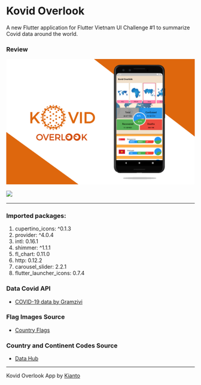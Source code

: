 # Kovid Overlook
A new Flutter application for Flutter Vietnam UI Challenge #1
to summarize Covid data around the world.

### Review
[![Image](review/ooo.png)](https://res.cloudinary.com/dasdang/video/upload/v1596811207/videos/kovid_overlook/kovid_overlook_demo.mp4)

<img src="https://res.cloudinary.com/dasdang/image/upload/v1596814817/videos/kovid_overlook/ezgif.com-video-to-gif_kpsjvv.gif" />

---

### Imported packages:
1. cupertino_icons: ^0.1.3
2. provider: ^4.0.4
3. intl: 0.16.1
4. shimmer: ^1.1.1
5. fl_chart: 0.11.0
6. http: 0.12.2
7. carousel_slider: 2.2.1
8. flutter_launcher_icons: 0.7.4

### Data Covid API
- [COVID-19 data by Gramzivi](https://rapidapi.com/Gramzivi/api/covid-19-data)

### Flag Images Source
- [Country Flags](https://www.countryflags.io)

### Country and Continent Codes Source
- [Data Hub](https://datahub.io/JohnSnowLabs/country-and-continent-codes-list)

---

Kovid Overlook App by [Kianto](https://github.com/Kianto)
